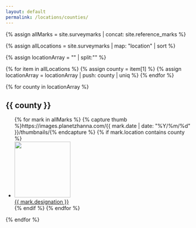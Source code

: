 ```yaml
---
layout: default
permalink: /locations/counties/
---
```


{% assign allMarks = site.surveymarks | concat: site.reference_marks %}

{% assign allLocations = site.surveymarks | map: "location" | sort %}

{% assign locationArray = "" | split:"" %}

{% for item in allLocations %}
  {% assign county = item[1] %}
  {% assign locationArray = locationArray | push: county | uniq %}
{% endfor %}

{% for county in locationArray %}
  <h2 class="county" id="{{ county | slugify }}">{{ county }}</h2>
  <ul>
  {% for mark in allMarks %}
    {% capture thumb %}https://images.planetzhanna.com/{{ mark.date | date: "%Y/%m/%d" }}/thumbnails/{% endcapture %}
    {% if mark.location contains county %}
    <li><a href="{{mark.url}}"><img src="{{ thumb }}{{ mark.featured_image }}" style="width: 150px;"><br>{{ mark.designation }}</a></li>
    {% endif %}
  {% endfor %}
  </ul>
{% endfor %}
